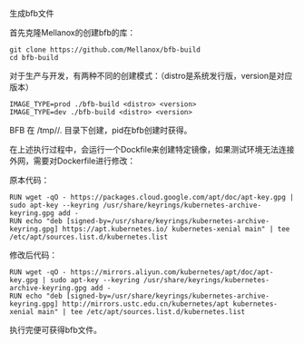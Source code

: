生成bfb文件

首先克隆Mellanox的创建bfb的库：

```
git clone https://github.com/Mellanox/bfb-build
cd bfb-build
```

对于生产与开发，有两种不同的创建模式：（distro是系统发行版，version是对应版本）

```
IMAGE_TYPE=prod ./bfb-build <distro> <version>
IMAGE_TYPE=dev ./bfb-build <distro> <version>
```

BFB 在 /tmp/<distro>/<version>.<pid> 目录下创建，pid在bfb创建时获得。

在上述执行过程中，会运行一个Dockfile来创建特定镜像，如果测试环境无法连接外网，需要对Dockerfile进行修改：

原本代码：

```
RUN wget -qO - https://packages.cloud.google.com/apt/doc/apt-key.gpg | sudo apt-key --keyring /usr/share/keyrings/kubernetes-archive-keyring.gpg add -
RUN echo "deb [signed-by=/usr/share/keyrings/kubernetes-archive-keyring.gpg] https://apt.kubernetes.io/ kubernetes-xenial main" | tee /etc/apt/sources.list.d/kubernetes.list
```

修改后代码：

```
RUN wget -qO - https://mirrors.aliyun.com/kubernetes/apt/doc/apt-key.gpg | sudo apt-key --keyring /usr/share/keyrings/kubernetes-archive-keyring.gpg add -
RUN echo "deb [signed-by=/usr/share/keyrings/kubernetes-archive-keyring.gpg] http://mirrors.ustc.edu.cn/kubernetes/apt kubernetes-xenial main" | tee /etc/apt/sources.list.d/kubernetes.list
```

执行完便可获得bfb文件。

